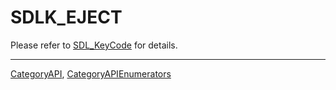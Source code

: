 # SDLK_EJECT

Please refer to [SDL_KeyCode](SDL_KeyCode) for details.

----
[CategoryAPI](CategoryAPI), [CategoryAPIEnumerators](CategoryAPIEnumerators)

